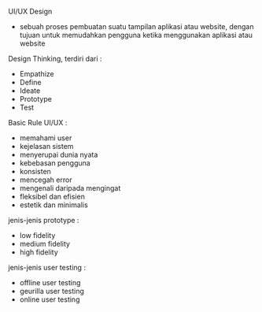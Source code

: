 UI/UX Design
- sebuah proses pembuatan suatu tampilan aplikasi atau website, dengan tujuan untuk memudahkan pengguna ketika menggunakan aplikasi atau website

Design Thinking, terdiri dari :
- Empathize
- Define
- Ideate
- Prototype
- Test

Basic Rule UI/UX :
- memahami user
- kejelasan sistem
- menyerupai dunia nyata
- kebebasan pengguna
- konsisten
- mencegah error
- mengenali daripada mengingat
- fleksibel dan efisien
- estetik dan minimalis

jenis-jenis prototype :
- low fidelity
- medium fidelity
- high fidelity

jenis-jenis user testing :
- offline user testing
- geurilla user testing
- online user testing